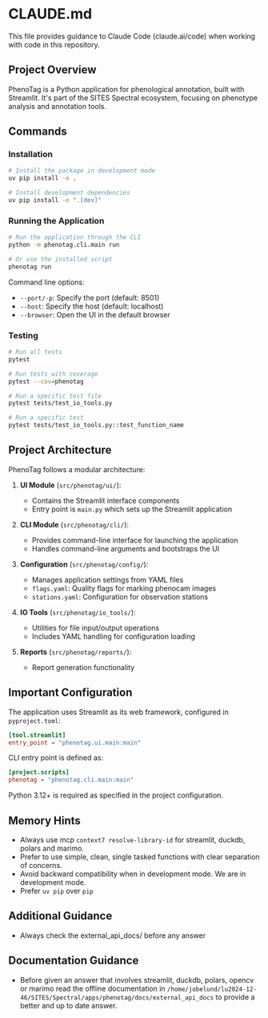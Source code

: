 # CLAUDE.md

This file provides guidance to Claude Code (claude.ai/code) when working with code in this repository.

## Project Overview

PhenoTag is a Python application for phenological annotation, built with Streamlit. It's part of the SITES Spectral ecosystem, focusing on phenotype analysis and annotation tools.

## Commands

### Installation

```bash
# Install the package in development mode
uv pip install -e .

# Install development dependencies
uv pip install -e ".[dev]"
```

### Running the Application

```bash
# Run the application through the CLI
python -m phenotag.cli.main run

# Or use the installed script
phenotag run
```

Command line options:
- `--port/-p`: Specify the port (default: 8501)
- `--host`: Specify the host (default: localhost)
- `--browser`: Open the UI in the default browser

### Testing

```bash
# Run all tests
pytest

# Run tests with coverage
pytest --cov=phenotag

# Run a specific test file
pytest tests/test_io_tools.py

# Run a specific test
pytest tests/test_io_tools.py::test_function_name
```

## Project Architecture

PhenoTag follows a modular architecture:

1. **UI Module** (`src/phenotag/ui/`): 
   - Contains the Streamlit interface components
   - Entry point is `main.py` which sets up the Streamlit application

2. **CLI Module** (`src/phenotag/cli/`):
   - Provides command-line interface for launching the application
   - Handles command-line arguments and bootstraps the UI

3. **Configuration** (`src/phenotag/config/`):
   - Manages application settings from YAML files
   - `flags.yaml`: Quality flags for marking phenocam images
   - `stations.yaml`: Configuration for observation stations

4. **IO Tools** (`src/phenotag/io_tools/`):
   - Utilities for file input/output operations
   - Includes YAML handling for configuration loading

5. **Reports** (`src/phenotag/reports/`):
   - Report generation functionality

## Important Configuration

The application uses Streamlit as its web framework, configured in `pyproject.toml`:

```toml
[tool.streamlit]
entry_point = "phenotag.ui.main:main"
```

CLI entry point is defined as:

```toml
[project.scripts]
phenotag = "phenotag.cli.main:main"
```

Python 3.12+ is required as specified in the project configuration.

## Memory Hints

- Always use mcp `context7 resolve-library-id` for streamlit, duckdb, polars and marimo.
- Prefer to use simple, clean, single tasked functions with clear separation of concerns.
- Avoid backward compatibility when in development mode. We are in development mode.
- Prefer `uv pip` over `pip`

## Additional Guidance

- Always check the external_api_docs/ before any answer

## Documentation Guidance

- Before given an answer that involves streamlit, duckdb, polars, opencv or marimo read the offline documentation in `/home/jobelund/lu2024-12-46/SITES/Spectral/apps/phenotag/docs/external_api_docs` to provide a better and up to date answer.
